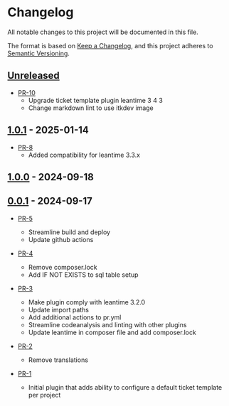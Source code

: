 # Changelog

All notable changes to this project will be documented in this file.

The format is based on [Keep a Changelog](https://keepachangelog.com/en/1.0.0/),
and this project adheres to [Semantic Versioning](https://semver.org/spec/v2.0.0.html).

## [Unreleased]

* [PR-10](https://github.com/ITK-Leantime/leantime-tickettemplate/pull/10)
  * Upgrade ticket template plugin leantime 3 4 3
  * Change markdown lint to use itkdev image

## [1.0.1] - 2025-01-14

* [PR-8](https://github.com/ITK-Leantime/leantime-tickettemplate/pull/8)
  * Added compatibility for leantime 3.3.x

## [1.0.0] - 2024-09-18

## [0.0.1] - 2024-09-17

* [PR-5](https://github.com/ITK-Leantime/leantime-tickettemplate/pull/5)
  * Streamline build and deploy
  * Update github actions

* [PR-4](https://github.com/ITK-Leantime/leantime-tickettemplate/pull/4)
  * Remove composer.lock
  * Add IF NOT EXISTS to sql table setup

* [PR-3](https://github.com/ITK-Leantime/leantime-tickettemplate/pull/3)
  * Make plugin comply with leantime 3.2.0
  * Update import paths
  * Add additional actions to pr.yml
  * Streamline codeanalysis and linting with other plugins
  * Update leantime in composer file and add composer.lock

* [PR-2](https://github.com/ITK-Leantime/leantime-tickettemplate/pull/2)
  * Remove translations

* [PR-1](https://github.com/ITK-Leantime/leantime-tickettemplate/pull/1)
  * Initial plugin that adds ability to configure a default ticket template per project

[Unreleased]: https://github.com/ITK-Leantime/leantime-tickettemplate/compare/1.0.1...HEAD
[1.0.1]: https://github.com/ITK-Leantime/leantime-tickettemplate/compare/1.0.0...1.0.1
[1.0.0]: https://github.com/ITK-Leantime/leantime-tickettemplate/compare/v0.0.1...1.0.0
[0.0.1]: https://github.com/ITK-Leantime/leantime-tickettemplate/releases/tag/v0.0.1
